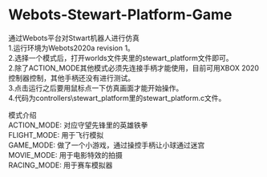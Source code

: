 # Webots-Stewart-Platform-Game  
通过Webots平台对Stwart机器人进行仿真  
1.运行环境为Webots2020a revision 1。  
2.选择一个模式后，打开worlds文件夹里的stewart_platform文件即可。  
2.除了ACTION_MODE其他模式必须先连接手柄才能使用，目前可用XBOX 2020控制器控制，其他手柄还没有进行测试。  
3.点击运行之后要用鼠标点一下仿真画面才能开始操作。  
4.代码为controllers\stewart_platform里的stewart_platform.c文件。   

模式介绍  
ACTION_MODE: 对应守望先锋里的英雄铁拳  
FLIGHT_MODE: 用于飞行模拟  
GAME_MODE: 做了一个小游戏，通过操控手柄让小球通过迷宫  
MOVIE_MODE: 用于电影特效的拍摄  
RACING_MODE: 用于赛车模拟器
